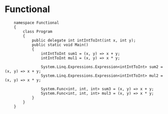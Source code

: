 # Functional

        namespace Functional
        {
            class Program
            {
                public delegate int intIntToInt(int x, int y);
                public static void Main()
                {
                    intIntToInt sum1 = (x, y) => x + y;
                    intIntToInt mul1 = (x, y) => x * y;

                    System.Linq.Expressions.Expression<intIntToInt> sum2 = (x, y) => x + y;
                    System.Linq.Expressions.Expression<intIntToInt> mul2 = (x, y) => x * y;

                    System.Func<int, int, int> sum3 = (x, y) => x + y;
                    System.Func<int, int, int> mul3 = (x, y) => x * y;
                }
            }
        }
